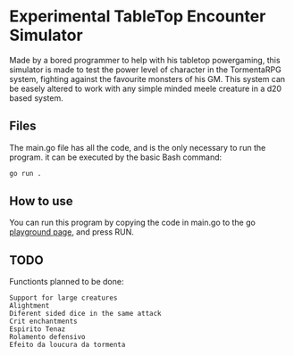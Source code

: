 # Experimental TableTop Encounter Simulator

Made by a bored programmer to help with his tabletop powergaming, this simulator is made to test the power level of character in the TormentaRPG system, fighting against the favourite monsters of his GM. This system can be easely altered to work with any simple minded meele creature in a d20 based system.


## Files
The main.go file has all the code, and is the only necessary to run the program. it can be executed by the basic Bash command:
```bash
go run .
```

## How to use

You can run this program by copying the code in main.go to the go [playground page](https://go.dev/play/), and press RUN.

## TODO

Functionts planned to be done:
    
    Support for large creatures
    Alightment
    Diferent sided dice in the same attack
    Crit enchantments
    Espirito Tenaz
    Rolamento defensivo
    Efeito da loucura da tormenta 
